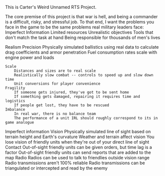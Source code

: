 This is Carter's Weird Unnamed RTS Project.


The core premise of this project is that war is hell, and being a commander is a difficult, risky, and stressful job.
To that end, I want the problems you face in the game to be the same problems real military leaders face:
	Imperfect Information
	Limited resources
	Unrealistic objectives
	Tools that don't match the task at hand
	Being responsible for thousands of men's lives




Realism
	Precision
		Physically simulated ballistics using real data to calculate drag coefficients and armor penetration
		Fuel consumption rates scale with engine power and loads

	Scale
		Distances and sizes are to real scale
		Realistically slow combat -- controls to speed up and slow down time
		Unit conversions for player convenience
	Fragility
		If someone gets injured, they've got to be sent home
		If something gets damaged, repairing it requires time and logistics
		If people get lost, they have to be rescued
	Imbalance
		In real war, there is no balance team
		The performance of a unit IRL should roughly correspond to its in game analogue
		

Imperfect information
	Vision
		Physically simulated line of sight based on terrain height and Earth's curvature
		Weather and terrain affect vision
		You lose vision of friendly units when they're out of your direct line of sight
	Contact
		Out-of-sight friendly units can be given orders, but time lag is a factor
		Out-of-sight friendly units can send reports that are added to the map
	Radio
		Radios can be used to talk to friendlies outside vision range
		Radio transmissions aren't 100% reliable
		Radio transmissions can be triangulated or intercepted and read by the enemy
